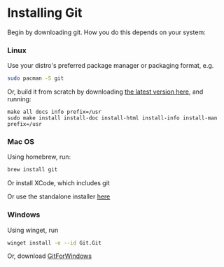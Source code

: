 # Installing Git

Begin by downloading git. How you do this depends on your system:
### Linux
Use your distro's preferred package manager or packaging format, e.g.
```bash
sudo pacman -S git
```
Or, build it from scratch by downloading [the latest version here](https://www.kernel.org/pub/software/scm/git/), and running:
```
make all docs info prefix=/usr
sudo make install install-doc install-html install-info install-man prefix=/usr
```

### Mac OS
Using homebrew, run:
```bash
brew install git
```
Or install XCode, which includes git

Or use the standalone installer [here](https://git-scm.com/downloads/mac)

### Windows

Using winget, run
```bash
winget install -e --id Git.Git
```
Or, download [GitForWindows](https://gitforwindows.org/)
